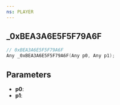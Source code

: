 ```yaml
---
ns: PLAYER
---
```

## _0xBEA3A6E5F5F79A6F

```c
// 0xBEA3A6E5F5F79A6F
Any _0xBEA3A6E5F5F79A6F(Any p0, Any p1);
```

## Parameters
* **p0**:
* **p1**:
